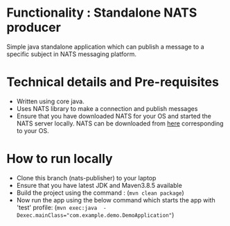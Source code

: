 # Functionality : Standalone NATS producer
Simple java standalone application which can publish a message to a specific subject in NATS messaging platform. 


# Technical details and Pre-requisites
- Written using core java.
- Uses NATS library to make a connection and publish messages
- Ensure that you have downloaded NATS for your OS and started the NATS server locally. NATS can be downloaded from [here](https://github.com/nats-io/nats-server/releases/) corresponding to your OS.


# How to run locally
- Clone this branch (nats-publisher) to your laptop
- Ensure that you have latest JDK and Maven3.8.5 available
- Build the project using the command :
  (`mvn clean package`)
- Now run the app using the below command which starts the app with 'test' profile:
  (`mvn exec:java  -Dexec.mainClass="com.example.demo.DemoApplication"`)
